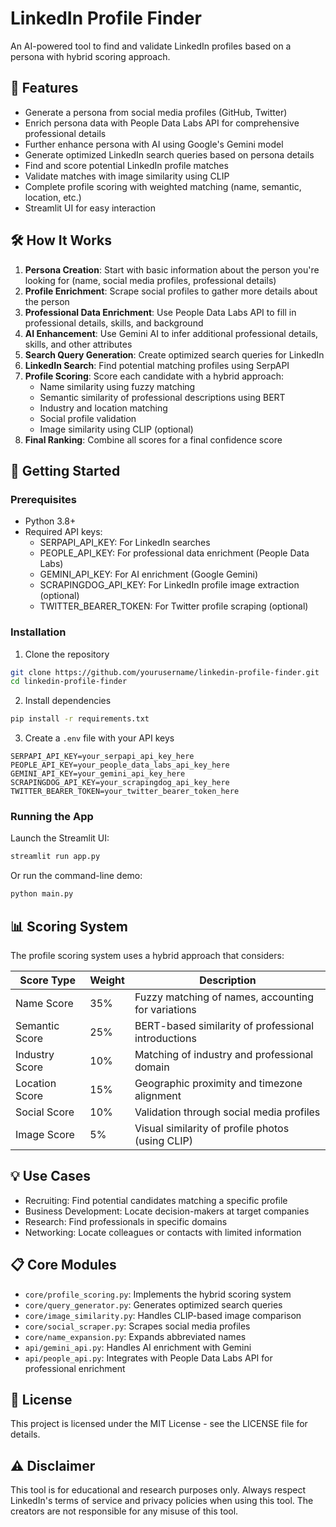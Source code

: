 # LinkedIn Profile Finder

An AI-powered tool to find and validate LinkedIn profiles based on a persona with hybrid scoring approach.

## 🌟 Features

- Generate a persona from social media profiles (GitHub, Twitter)
- Enrich persona data with People Data Labs API for comprehensive professional details
- Further enhance persona with AI using Google's Gemini model
- Generate optimized LinkedIn search queries based on persona details
- Find and score potential LinkedIn profile matches
- Validate matches with image similarity using CLIP
- Complete profile scoring with weighted matching (name, semantic, location, etc.)
- Streamlit UI for easy interaction

## 🛠️ How It Works

1. **Persona Creation**: Start with basic information about the person you're looking for (name, social media profiles, professional details)
2. **Profile Enrichment**: Scrape social profiles to gather more details about the person
3. **Professional Data Enrichment**: Use People Data Labs API to fill in professional details, skills, and background
4. **AI Enhancement**: Use Gemini AI to infer additional professional details, skills, and other attributes
5. **Search Query Generation**: Create optimized search queries for LinkedIn
6. **LinkedIn Search**: Find potential matching profiles using SerpAPI
7. **Profile Scoring**: Score each candidate with a hybrid approach:
   - Name similarity using fuzzy matching
   - Semantic similarity of professional descriptions using BERT
   - Industry and location matching
   - Social profile validation
   - Image similarity using CLIP (optional)
8. **Final Ranking**: Combine all scores for a final confidence score

## 🚀 Getting Started

### Prerequisites

- Python 3.8+
- Required API keys:
  - SERPAPI_API_KEY: For LinkedIn searches
  - PEOPLE_API_KEY: For professional data enrichment (People Data Labs)
  - GEMINI_API_KEY: For AI enrichment (Google Gemini)
  - SCRAPINGDOG_API_KEY: For LinkedIn profile image extraction (optional)
  - TWITTER_BEARER_TOKEN: For Twitter profile scraping (optional)

### Installation

1. Clone the repository
```bash
git clone https://github.com/yourusername/linkedin-profile-finder.git
cd linkedin-profile-finder
```

2. Install dependencies
```bash
pip install -r requirements.txt
```

3. Create a `.env` file with your API keys
```
SERPAPI_API_KEY=your_serpapi_api_key_here
PEOPLE_API_KEY=your_people_data_labs_api_key_here
GEMINI_API_KEY=your_gemini_api_key_here
SCRAPINGDOG_API_KEY=your_scrapingdog_api_key_here
TWITTER_BEARER_TOKEN=your_twitter_bearer_token_here
```

### Running the App

Launch the Streamlit UI:
```bash
streamlit run app.py
```

Or run the command-line demo:
```bash
python main.py
```

## 📊 Scoring System

The profile scoring system uses a hybrid approach that considers:

| Score Type | Weight | Description |
|------------|--------|-------------|
| Name Score | 35% | Fuzzy matching of names, accounting for variations |
| Semantic Score | 25% | BERT-based similarity of professional introductions |
| Industry Score | 10% | Matching of industry and professional domain |
| Location Score | 15% | Geographic proximity and timezone alignment |
| Social Score | 10% | Validation through social media profiles |
| Image Score | 5% | Visual similarity of profile photos (using CLIP) |

## 💡 Use Cases

- Recruiting: Find potential candidates matching a specific profile
- Business Development: Locate decision-makers at target companies
- Research: Find professionals in specific domains
- Networking: Locate colleagues or contacts with limited information

## 📋 Core Modules

- `core/profile_scoring.py`: Implements the hybrid scoring system
- `core/query_generator.py`: Generates optimized search queries
- `core/image_similarity.py`: Handles CLIP-based image comparison
- `core/social_scraper.py`: Scrapes social media profiles
- `core/name_expansion.py`: Expands abbreviated names
- `api/gemini_api.py`: Handles AI enrichment with Gemini
- `api/people_api.py`: Integrates with People Data Labs API for professional enrichment

## 📝 License

This project is licensed under the MIT License - see the LICENSE file for details.

## ⚠️ Disclaimer

This tool is for educational and research purposes only. Always respect LinkedIn's terms of service and privacy policies when using this tool. The creators are not responsible for any misuse of this tool. 